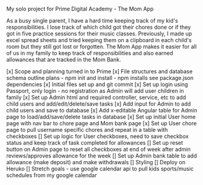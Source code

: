 My solo project for Prime Digital Academy - The Mom App

As a busy single parent, I have a hard time keeping track of my kid's responsibilities.  I lose track
of which child got their chores done or if they got in five practice sessions for their music classes.
Previously, I made up excel spread sheets and tried keeping them on a clipboard in each child's room but they still
got lost or forgotten.  The Mom App makes it easier for all of us in my family to keep track of responsibilities and
also earned allowances that are tracked in the Mom Bank.

[x] Scope and planning turned in to Prime
[x] File structures and database schema outline plans
    - npm init and install
    - npm installs see package.json dependencies
[x] Initial files set up and git commit
[x] Set up login using Passport, only login - no registration as Admin will add user children in family
[x] Set up Admin html and required controller, service, etc to add child users and add/edit/delete/save tasks
[x] Add input for Admin to add child users and save to database
[x] Add x-editable Angular table for Admin page to load/add/save/delete tasks in database
[x] Set up initial User home page with nav bar to chore page and Mom bank page
[x] Set up User chore page to pull username specific chores and repeat in a table with checkboxes
[] Set up logic for User checkboxes, need to save checkbox status and keep track of task completed for
   allowances
[] Set up reset button on Admin page to reset all checkboxes at end of week after admin reviews/approves
   allowance for the week
[] Set up Admin bank table to add allowance (make deposit) and make withdrawals
[] Styling
[] Deploy on Heruko
[] Stretch goals - use google calendar api to pull kids sports/music schedules from my google calendar
